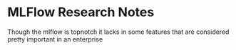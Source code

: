 # MLFlow Research Notes

Though the mlflow is topnotch it lacks in some features that are considered pretty important in an enterprise
